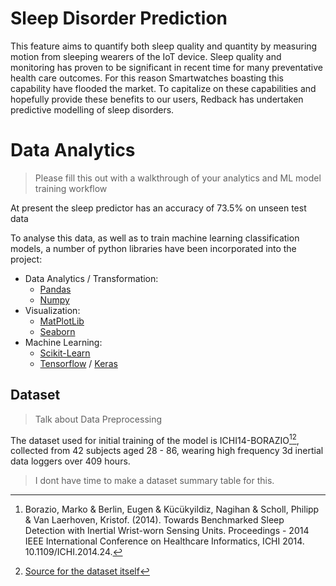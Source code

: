 # Sleep Disorder Prediction

This feature aims to quantify both sleep quality and quantity by measuring motion from sleeping wearers of the IoT device. Sleep quality and monitoring has proven to be significant in recent time for many preventative health care outcomes. For this reason Smartwatches boasting this capability have flooded the market. To capitalize on these capabilities and hopefully provide these benefits to our users, Redback has undertaken predictive modelling of sleep disorders. 

# Data Analytics

> Please fill this out with a walkthrough of your analytics and ML model training workflow

At present the sleep predictor has an accuracy of 73.5% on unseen test data

To analyse this data, as well as to train machine learning classification models, a number of python libraries have been incorporated into the project:

- Data Analytics / Transformation:
    - [Pandas](https://pandas.pydata.org/docs/reference/index.html)
    - [Numpy](https://numpy.org/doc/stable/reference/index.html#reference)
- Visualization:
    - [MatPlotLib](https://matplotlib.org/stable/api/index.html)
    - [Seaborn](https://seaborn.pydata.org/api.html)
- Machine Learning:
    - [Scikit-Learn](https://scikit-learn.org/stable/api/index.html)
    - [Tensorflow](https://www.tensorflow.org/api_docs/python/tf) / [Keras](https://keras.io/api/)




## Dataset
>Talk about Data Preprocessing  

The dataset used for initial training of the model is ICHI14-BORAZIO[^1][^2], collected from 42 subjects aged 28 - 86, wearing high frequency 3d inertial data loggers over 409 hours. 

>I dont have time to make a dataset summary table for this. 


[^1]:Borazio, Marko & Berlin, Eugen & Kücükyildiz, Nagihan & Scholl, Philipp & Van Laerhoven, Kristof. (2014). Towards Benchmarked Sleep Detection with Inertial Wrist-worn Sensing Units. Proceedings - 2014 IEEE International Conference on Healthcare Informatics, ICHI 2014. 10.1109/ICHI.2014.24.   
[^2]: [Source for the dataset itself](https://www.researchgate.net/publication/305212784_ICHI14-Borazio) 
